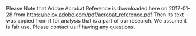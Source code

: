 Please Note that Adobe Acrobat Reference is downloaded here on 2017-01-28 from https://helpx.adobe.com/pdf/acrobat_reference.pdf
Then its text was copied from it for analysis that is a part of our research.
We assume it is fair use. Please contact us if having any questions.

